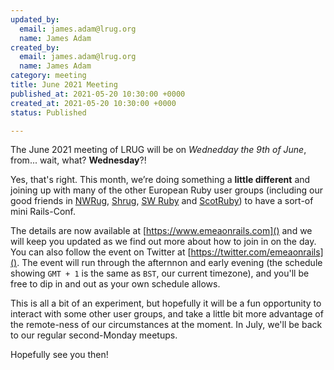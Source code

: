 ```yaml
---
updated_by:
  email: james.adam@lrug.org
  name: James Adam
created_by:
  email: james.adam@lrug.org
  name: James Adam
category: meeting
title: June 2021 Meeting
published_at: 2021-05-20 10:30:00 +0000
created_at: 2021-05-20 10:30:00 +0000
status: Published

---
```


The June 2021 meeting of LRUG will be on *Wednedday the 9th of June*, from... wait, what? **Wednesday**?!

Yes, that's right. This month, we’re doing something a **little different** and joining up with many of the other European Ruby user groups (including our good friends in [NWRug](https://nwrug.org), [Shrug](https://shrug.org), [SW Ruby](https://www.meetup.com/south-west-ruby/) and [ScotRuby](https://scotrug.org)) to have a sort-of mini Rails-Conf.

The details are now available at [https://www.emeaonrails.com]() and we will keep you updated as we find out more about how to join in on the day. You can also follow the event on Twitter at [https://twitter.com/emeaonrails](). The event will run through the afternnon and early evening (the schedule showing `GMT + 1` is the same as `BST`, our current timezone), and you'll be free to dip in and out as your own schedule allows.

This is all a bit of an experiment, but hopefully it will be a fun opportunity to interact with some other user groups, and take a little bit more advantage of the remote-ness of our circumstances at the moment. In July, we'll be back to our regular second-Monday meetups.

Hopefully see you then!
